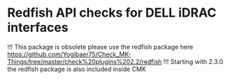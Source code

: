 # Redfish API checks for DELL iDRAC interfaces

!!! This package is obsolete please use the redfish package here
https://github.com/Yogibaer75/Check_MK-Things/tree/master/check%20plugins%202.2/redfish
!!! Starting with 2.3.0 the redfish package is also included inside CMK
